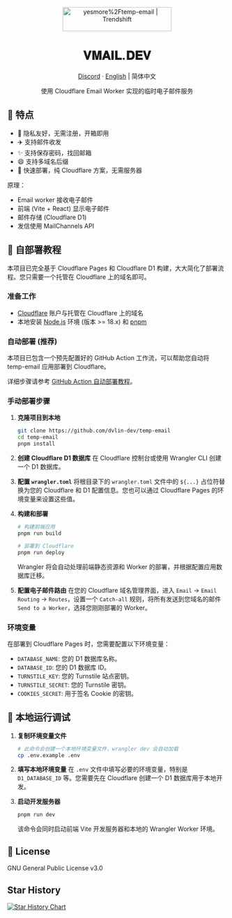 <div align="center">
  <a href="https://trendshift.io/repositories/8681" target="_blank"><img src="https://trendshift.io/api/badge/repositories/8681" alt="yesmore%2Ftemp-email | Trendshift" style="width: 250px; height: 55px;" width="250" height="55"/></a>
  <h1>𝐕𝐌𝐀𝐈𝐋.𝐃𝐄𝐕</h1>
  <p><a href="https://discord.gg/d68kWCBDEs">Discord</a> · <a href="https://github.com/dvlin-dev/temp-email/blob/main/README_en.md">English</a> | 简体中文</p>
  <p>使用 Cloudflare Email Worker 实现的临时电子邮件服务</p>
</div>

## 🌈 特点

- 🎯 隐私友好，无需注册，开箱即用
- ✈️ 支持邮件收发
- ✨ 支持保存密码，找回邮箱
- 😄 支持多域名后缀
- 🚀 快速部署，纯 Cloudflare 方案，无需服务器

原理：

- Email worker 接收电子邮件
- 前端 (Vite + React) 显示电子邮件
- 邮件存储 (Cloudflare D1)
- 发信使用 MailChannels API

## 👋 自部署教程

本项目已完全基于 Cloudflare Pages 和 Cloudflare D1 构建，大大简化了部署流程。您只需要一个托管在 Cloudflare 上的域名即可。

### 准备工作

- [Cloudflare](https://dash.cloudflare.com/) 账户与托管在 Cloudflare 上的域名
- 本地安装 [Node.js](https://nodejs.org) 环境 (版本 >= 18.x) 和 [pnpm](https://pnpm.io/installation)

### 自动部署 (推荐)

本项目已包含一个预先配置好的 GitHub Action 工作流，可以帮助您自动将 temp-email 应用部署到 Cloudflare。

详细步骤请参考 [GitHub Action 自动部署教程](/docs/github-action-tutorial.md)。

### 手动部署步骤

1.  **克隆项目到本地**
    ```bash
    git clone https://github.com/dvlin-dev/temp-email
    cd temp-email
    pnpm install
    ```

2.  **创建 Cloudflare D1 数据库**
    在 Cloudflare 控制台或使用 Wrangler CLI 创建一个 D1 数据库。

3.  **配置 `wrangler.toml`**
    将根目录下的 `wrangler.toml` 文件中的 `${...}` 占位符替换为您的 Cloudflare 和 D1 配置信息。您也可以通过 Cloudflare Pages 的环境变量来设置这些值。

4.  **构建和部署**
    ```bash
    # 构建前端应用
    pnpm run build
    
    # 部署到 Cloudflare
    pnpm run deploy
    ```
    Wrangler 将会自动处理前端静态资源和 Worker 的部署，并根据配置应用数据库迁移。

5.  **配置电子邮件路由**
    在您的 Cloudflare 域名管理界面，进入 `Email` -> `Email Routing` -> `Routes`，设置一个 `Catch-all` 规则，将所有发送到您域名的邮件 `Send to a Worker`，选择您刚刚部署的 Worker。

### 环境变量

在部署到 Cloudflare Pages 时，您需要配置以下环境变量：

-   `DATABASE_NAME`: 您的 D1 数据库名称。
-   `DATABASE_ID`: 您的 D1 数据库 ID。
-   `TURNSTILE_KEY`: 您的 Turnstile 站点密钥。
-   `TURNSTILE_SECRET`: 您的 Turnstile 密钥。
-   `COOKIES_SECRET`: 用于签名 Cookie 的密钥。

## 🔨 本地运行调试

1.  **复制环境变量文件**
    ```bash
    # 此命令会创建一个本地环境变量文件，wrangler dev 会自动加载
    cp .env.example .env
    ```

2.  **填写本地环境变量**
    在 `.env` 文件中填写必要的环境变量，特别是 `D1_DATABASE_ID` 等。您需要先在 Cloudflare 创建一个 D1 数据库用于本地开发。

3.  **启动开发服务器**
    ```bash
    pnpm run dev
    ```
    该命令会同时启动前端 Vite 开发服务器和本地的 Wrangler Worker 环境。

## 📝 License

GNU General Public License v3.0

## Star History

[![Star History Chart](https://api.star-history.com/svg?repos=oiov/temp-email&type=Date)](https://star-history.com/#oiov/temp-email&Date)